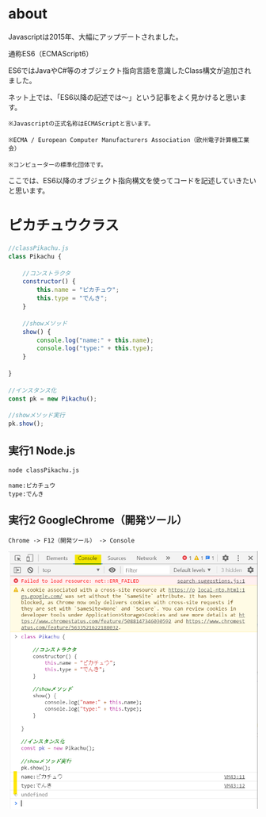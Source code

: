 # about

Javascriptは2015年、大幅にアップデートされました。

通称ES6（ECMAScript6）

ES6ではJavaやC#等のオブジェクト指向言語を意識したClass構文が追加されました。

ネット上では、「ES6以降の記述では～」という記事をよく見かけると思います。

```
※Javascriptの正式名称はECMAScriptと言います。

※ECMA / European Computer Manufacturers Association（欧州電子計算機工業会）

※コンピューターの標準化団体です。
```

ここでは、ES6以降のオブジェクト指向構文を使ってコードを記述していきたいと思います。

# ピカチュウクラス

```Javascript
//classPikachu.js
class Pikachu {

    //コンストラクタ
    constructor() {
        this.name = "ピカチュウ";
        this.type = "でんき";
    }

    //showメソッド
    show() {
        console.log("name:" + this.name);
        console.log("type:" + this.type);
    }

}

//インスタンス化
const pk = new Pikachu();

//showメソッド実行
pk.show();
```

## 実行1 Node.js

```
node classPikachu.js
```
```
name:ピカチュウ
type:でんき
```

## 実行2 GoogleChrome（開発ツール）
```
Chrome -> F12（開発ツール） -> Console
```
![pika](images/classpika1.png)
